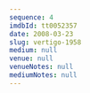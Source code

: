 ```yaml
---
sequence: 4
imdbId: tt0052357
date: 2008-03-23
slug: vertigo-1958
medium: null
venue: null
venueNotes: null
mediumNotes: null
---
```


